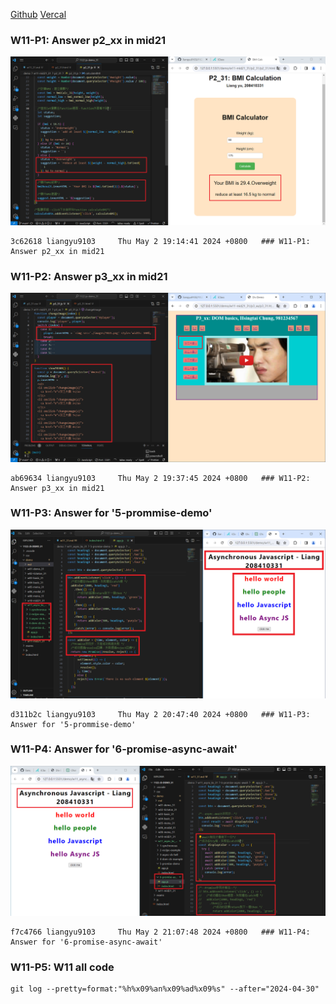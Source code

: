 [Github](https://github.com/liangyu9103/1122-js-demo_31.git)
[Vercal](https://vercel.com/liangyu9103s-projects/1122-js-demo-31)

### W11-P1: Answer p2_xx in mid21

![](w11-p1.png)

```
3c62618 liangyu9103     Thu May 2 19:14:41 2024 +0800   ### W11-P1: Answer p2_xx in mid21
```

### W11-P2: Answer p3_xx in mid21

![](w11-p2.png)

```
ab69634 liangyu9103     Thu May 2 19:37:45 2024 +0800   ### W11-P2: Answer p3_xx in mid21
```

### W11-P3: Answer for '5-prommise-demo'

![](w11-p3.png)

```
d311b2c liangyu9103     Thu May 2 20:47:40 2024 +0800   ### W11-P3: Answer for '5-prommise-demo'
```

### W11-P4: Answer for '6-promise-async-await'

![](w11-p4.png)

```
f7c4766 liangyu9103     Thu May 2 21:07:48 2024 +0800   ### W11-P4: Answer for '6-promise-async-await'
```

### W11-P5: W11 all code

```
git log --pretty=format:"%h%x09%an%x09%ad%x09%s" --after="2024-04-30"
```
